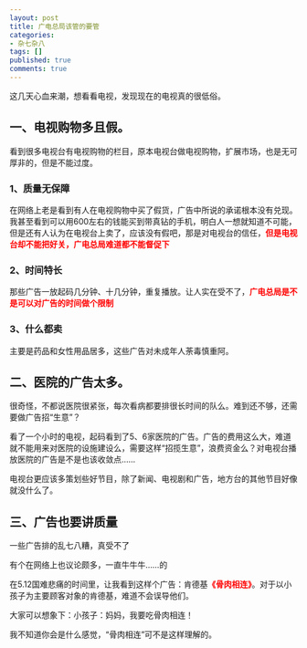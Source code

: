 ```yaml
---
layout: post
title: 广电总局该管的要管
categories:
- 杂七杂八
tags: []
published: true
comments: true
---
```

<p>这几天心血来潮，想看看电视，发现现在的电视真的很低俗。
<h2>一、电视购物多且假。</h2>
看到很多电视台有电视购物的栏目，原本电视台做电视购物，扩展市场，也是无可厚非的，但是不能过度。
<h3>1、质量无保障</h3>
在网络上老是看到有人在电视购物中买了假货，广告中所说的承诺根本没有兑现。我甚至看到可以用600左右的钱能买到带真钻的手机，明白人一想就知道不可能，但是还有人认为在电视台上卖了，应该没有假吧，那是对电视台的信任，<strong><span style="color: #ff0000;">但是电视台却不能把好关，广电总局难道都不能督促下</span></strong>
<h3>2、时间特长</h3>
那些广告一放起码几分钟、十几分钟，重复播放。让人实在受不了，<strong><span style="color: #ff0000;">广电总局是不是可以对广告的时间做个限制</span></strong>
<h3>3、什么都卖</h3>
主要是药品和女性用品居多，这些广告对未成年人荼毒慎重阿。
<h2>二、医院的广告太多。</h2>
很奇怪，不都说医院很紧张，每次看病都要排很长时间的队么。难到还不够，还需要做广告招“生意”？</p>

<p>看了一个小时的电视，起码看到了5、6家医院的广告。广告的费用这么大，难道就不能用来对医院的设施建设么，需要这样“招揽生意”，浪费资金么？对电视台播放医院的广告是不是也该收敛点……</p>

<p>电视台更应该多策划些好节目，除了新闻、电视剧和广告，地方台的其他节目好像就没什么了。
<h2>三、广告也要讲质量</h2>
一些广告排的乱七八糟，真受不了</p>

<p>有个在网络上也议论颇多，一直牛牛牛……的</p>

<p>在5.12国难悲痛的时间里，让我看到这样个广告：肯德基<strong><span style="color: #ff0000;">《骨肉相连》</span></strong>。对于以小孩子为主要顾客对象的肯德基，难道不会误导他们。</p>

<p>大家可以想象下：小孩子：妈妈，我要吃骨肉相连！</p>

<p>我不知道你会是什么感觉，“骨肉相连”可不是这样理解的。
<object classid="clsid:d27cdb6e-ae6d-11cf-96b8-444553540000" width="425" height="344" codebase="http://download.macromedia.com/pub/shockwave/cabs/flash/swflash.cab#version=6,0,40,0"><param name="allowFullScreen" value="true" /><param name="allowscriptaccess" value="always" /><param name="src" value="http://www.youtube.com/v/29Zxb3whNm8&amp;hl=zh_CN&amp;fs=1" /><embed type="application/x-shockwave-flash" width="425" height="344" src="http://www.youtube.com/v/29Zxb3whNm8&amp;hl=zh_CN&amp;fs=1" allowscriptaccess="always" allowfullscreen="true"></embed></object></p>
